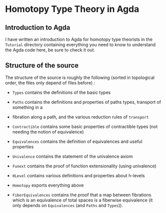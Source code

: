 Homotopy Type Theory in Agda
============================

Introduction to Agda
--------------------

I have written an introduction to Agda for homotopy type theorists in the `Tutorial` directory
containing everything you need to know to understand the Agda code here, be sure to check it out.

Structure of the source
-----------------------

The structure of the source is roughly the following (sorted in topological order, the files only
depend of files before) :

- `Types` contains the definitions of the basic types
- `Paths` contains the definitions and properties of paths types, transport of something in a
- fibration along a path, and the various reduction rules of `transport`
- `Contractible` contains some basic properties of contractible types (not needing the notion of
  equivalence)
- `Equivalences` contains the definition of equivalences and useful properties
- `Univalence` contains the statement of the univalence axiom
- `Funext` contains the proof of function extensionality (using univalence)
- `HLevel` contains various definitions and properties about h-levels
- `Homotopy` exports everything above

- `FiberEquivalences` contains the proof that a map between fibrations which is an equivalence of
  total spaces is a fiberwise equivalence (it only depends on `Equivalences` (and `Paths` and
  `Types`)).


